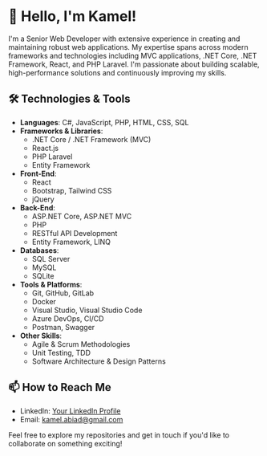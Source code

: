 # 👋 Hello, I'm Kamel!

I'm a Senior Web Developer with extensive experience in creating and maintaining robust web applications. My expertise spans across modern frameworks and technologies including MVC applications, .NET Core, .NET Framework, React, and PHP Laravel. I'm passionate about building scalable, high-performance solutions and continuously improving my skills.

## 🛠️ Technologies & Tools

- **Languages**: C#, JavaScript, PHP, HTML, CSS, SQL
- **Frameworks & Libraries**:
  - .NET Core / .NET Framework (MVC)
  - React.js
  - PHP Laravel
  - Entity Framework
- **Front-End**:
  - React
  - Bootstrap, Tailwind CSS
  - jQuery
- **Back-End**:
  - ASP.NET Core, ASP.NET MVC
  - PHP
  - RESTful API Development
  - Entity Framework, LINQ
- **Databases**:
  - SQL Server
  - MySQL
  - SQLite
- **Tools & Platforms**:
  - Git, GitHub, GitLab
  - Docker
  - Visual Studio, Visual Studio Code
  - Azure DevOps, CI/CD
  - Postman, Swagger
- **Other Skills**:
  - Agile & Scrum Methodologies
  - Unit Testing, TDD
  - Software Architecture & Design Patterns



## 📫 How to Reach Me

- LinkedIn: [Your LinkedIn Profile](https://www.linkedin.com/in/kamelabiad/)
- Email: [kamel.abiad@gmail.com](mailto:kamel.abiad@gmail.com)

Feel free to explore my repositories and get in touch if you'd like to collaborate on something exciting!
